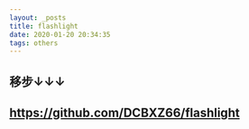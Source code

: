 ```yaml
---
layout: _posts
title: flashlight
date: 2020-01-20 20:34:35
tags: others
---
```

## 移步↓↓↓
## https://github.com/DCBXZ66/flashlight